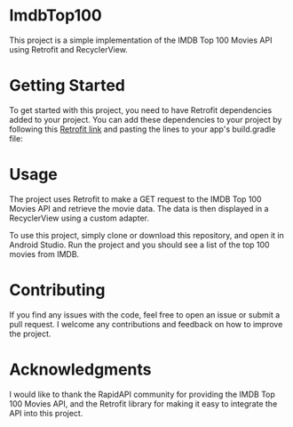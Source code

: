 # ImdbTop100
 
This project is a simple implementation of the IMDB Top 100 Movies API using Retrofit and RecyclerView.

# Getting Started
To get started with this project, you need to have Retrofit dependencies added to your project. You can add these dependencies to your project by following this [Retrofit link](https://square.github.io/retrofit/) and pasting the lines to your app's build.gradle file:

# Usage
The project uses Retrofit to make a GET request to the IMDB Top 100 Movies API and retrieve the movie data. The data is then displayed in a RecyclerView using a custom adapter.

To use this project, simply clone or download this repository, and open it in Android Studio. Run the project and you should see a list of the top 100 movies from IMDB.

# Contributing
If you find any issues with the code, feel free to open an issue or submit a pull request. I welcome any contributions and feedback on how to improve the project.

# Acknowledgments
I would like to thank the RapidAPI community for providing the IMDB Top 100 Movies API, and the Retrofit library for making it easy to integrate the API into this project.